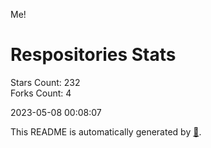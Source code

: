 Me!

# Respositories Stats
Stars Count: 232  
Forks Count: 4

2023-05-08 00:08:07  

This README is automatically generated by [🐰](https://github.com/rnitta/rnitta).
